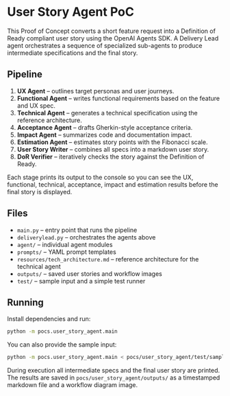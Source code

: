 # User Story Agent PoC

This Proof of Concept converts a short feature request into a Definition of Ready compliant user story using the OpenAI Agents SDK. A Delivery Lead agent orchestrates a sequence of specialized sub-agents to produce intermediate specifications and the final story.

## Pipeline

1. **UX Agent** – outlines target personas and user journeys.
2. **Functional Agent** – writes functional requirements based on the feature and UX spec.
3. **Technical Agent** – generates a technical specification using the reference architecture.
4. **Acceptance Agent** – drafts Gherkin-style acceptance criteria.
5. **Impact Agent** – summarizes code and documentation impact.
6. **Estimation Agent** – estimates story points with the Fibonacci scale.
7. **User Story Writer** – combines all specs into a markdown user story.
8. **DoR Verifier** – iteratively checks the story against the Definition of Ready.

Each stage prints its output to the console so you can see the UX, functional, technical, acceptance, impact and estimation results before the final story is displayed.

## Files
- `main.py` – entry point that runs the pipeline
- `deliverylead.py` – orchestrates the agents above
- `agent/` – individual agent modules
- `prompts/` – YAML prompt templates
- `resources/tech_architecture.md` – reference architecture for the technical agent
- `outputs/` – saved user stories and workflow images
- `test/` – sample input and a simple test runner

## Running
Install dependencies and run:

```bash
python -m pocs.user_story_agent.main
```

You can also provide the sample input:

```bash
python -m pocs.user_story_agent.main < pocs/user_story_agent/test/sample_input.txt
```

During execution all intermediate specs and the final user story are printed. The results are saved in `pocs/user_story_agent/outputs/` as a timestamped markdown file and a workflow diagram image.
